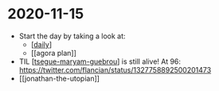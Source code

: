 # 2020-11-15

 - Start the day by taking a look at:
   - [[daily]]
   - [[agora plan]]
- TIL [[tsegue-maryam-guebrou]] is still alive! At 96: https://twitter.com/flancian/status/1327758892500201473
- [[jonathan-the-utopian]]

[//begin]: # "Autogenerated link references for markdown compatibility"
[daily]: ../daily "Daily"
[tsegue-maryam-guebrou]: ../tsegue-maryam-guebrou "Tsegue Maryam Guebrou"
[//end]: # "Autogenerated link references"